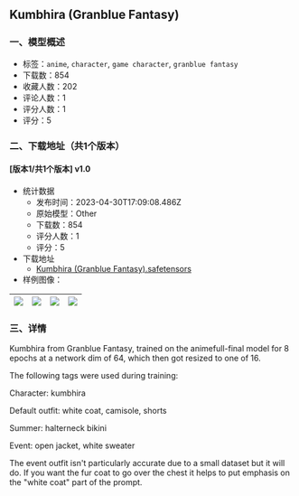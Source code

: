 ## Kumbhira (Granblue Fantasy)
### 一、模型概述

- 标签：`anime`, `character`, `game character`, `granblue fantasy`
- 下载数：854
- 收藏人数：202
- 评论人数：1
- 评分人数：1
- 评分：5

### 二、下载地址（共1个版本）

#### [版本1/共1个版本] v1.0

- 统计数据
  - 发布时间：2023-04-30T17:09:08.486Z
  - 原始模型：Other
  - 下载数：854
  - 评分人数：1
  - 评分：5
- 下载地址
  - [Kumbhira (Granblue Fantasy).safetensors](https://civitai.com/api/download/models/52326)
- 样例图像：

| <img src="https://image.civitai.com/xG1nkqKTMzGDvpLrqFT7WA/dd758b06-027f-46da-fc10-2d7ddb6feb00/width=450/564001.jpeg" /> | <img src="https://image.civitai.com/xG1nkqKTMzGDvpLrqFT7WA/e52e5cc3-34f6-4972-9850-184397373f00/width=450/564032.jpeg" /> | <img src="https://image.civitai.com/xG1nkqKTMzGDvpLrqFT7WA/1734a2bf-4b90-462c-2b54-65a2847b2600/width=450/564002.jpeg" /> | <img src="https://image.civitai.com/xG1nkqKTMzGDvpLrqFT7WA/6166e804-39a3-49ea-3c00-d554476b0b00/width=450/564050.jpeg" /> |
| ---- | ---- | ---- | ---- |


### 三、详情
<p>Kumbhira from Granblue Fantasy, trained on the animefull-final model for 8 epochs at a network dim of 64, which then got resized to one of 16.</p><p>The following tags were used during training:</p><p>Character: kumbhira</p><p>Default outfit: white coat, camisole, shorts</p><p>Summer: halterneck bikini</p><p>Event: open jacket, white sweater</p><p>The event outfit isn't particularly accurate due to a small dataset but it will do. If you want the fur coat to go over the chest it helps to put emphasis on the "white coat" part of the prompt.</p>